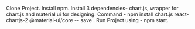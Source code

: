 Clone Project. 
Install npm.
Install 3 dependencies- chart.js, wrapper for chart.js and material ui for designing.
Command - npm install chart.js react-chartjs-2 @material-ui/core -- save .
Run Project using - npm start.

